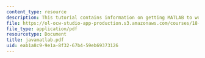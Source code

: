 ```yaml
---
content_type: resource
description: This tutorial contains information on getting MATLAB to work with Java.
file: https://ol-ocw-studio-app-production.s3.amazonaws.com/courses/18-413-error-correcting-codes-laboratory-spring-2004/eab1a8c99e1a8f3267b459eb69373126_javamatlab.pdf
file_type: application/pdf
resourcetype: Document
title: javamatlab.pdf
uid: eab1a8c9-9e1a-8f32-67b4-59eb69373126
---
```

